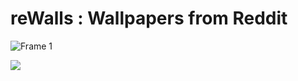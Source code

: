 # reWalls : Wallpapers from Reddit
![Frame 1](https://user-images.githubusercontent.com/29589003/71420314-ad272980-269c-11ea-8239-c05daa866f7d.png)

<a href ="https://play.google.com/store/apps/details?id=com.bimsina.re_walls"><img src ="https://play.google.com/intl/en/badges/images/generic/en_badge_web_generic.png"></a>

